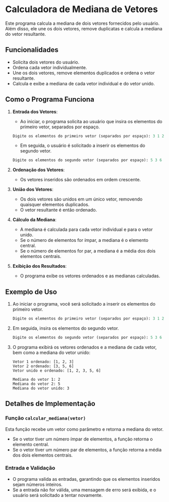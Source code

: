
# Calculadora de Mediana de Vetores

Este programa calcula a mediana de dois vetores fornecidos pelo usuário. Além disso, ele une os dois vetores, remove duplicatas e calcula a mediana do vetor resultante.

## Funcionalidades

- Solicita dois vetores do usuário.
- Ordena cada vetor individualmente.
- Une os dois vetores, remove elementos duplicados e ordena o vetor resultante.
- Calcula e exibe a mediana de cada vetor individual e do vetor unido.

## Como o Programa Funciona

1. **Entrada dos Vetores**:
   - Ao iniciar, o programa solicita ao usuário que insira os elementos do primeiro vetor, separados por espaço.
   ```python
   Digite os elementos do primeiro vetor (separados por espaço): 3 1 2
   ```
   - Em seguida, o usuário é solicitado a inserir os elementos do segundo vetor.
   ```python
   Digite os elementos do segundo vetor (separados por espaço): 5 3 6
   ```

2. **Ordenação dos Vetores**:
   - Os vetores inseridos são ordenados em ordem crescente.

3. **União dos Vetores**:
   - Os dois vetores são unidos em um único vetor, removendo quaisquer elementos duplicados.
   - O vetor resultante é então ordenado.

4. **Cálculo da Mediana**:
   - A mediana é calculada para cada vetor individual e para o vetor unido.
   - Se o número de elementos for ímpar, a mediana é o elemento central.
   - Se o número de elementos for par, a mediana é a média dos dois elementos centrais.

5. **Exibição dos Resultados**:
   - O programa exibe os vetores ordenados e as medianas calculadas.

## Exemplo de Uso

1. Ao iniciar o programa, você será solicitado a inserir os elementos do primeiro vetor.
   ```python
   Digite os elementos do primeiro vetor (separados por espaço): 3 1 2
   ```

2. Em seguida, insira os elementos do segundo vetor.
   ```python
   Digite os elementos do segundo vetor (separados por espaço): 5 3 6
   ```

3. O programa exibirá os vetores ordenados e a mediana de cada vetor, bem como a mediana do vetor unido:
   ```
   Vetor 1 ordenado: [1, 2, 3]
   Vetor 2 ordenado: [3, 5, 6]
   Vetor unido e ordenado: [1, 2, 3, 5, 6]

   Mediana do vetor 1: 2
   Mediana do vetor 2: 5
   Mediana do vetor unido: 3
   ```

## Detalhes de Implementação

### Função `calcular_mediana(vetor)`

Esta função recebe um vetor como parâmetro e retorna a mediana do vetor.

- Se o vetor tiver um número ímpar de elementos, a função retorna o elemento central.
- Se o vetor tiver um número par de elementos, a função retorna a média dos dois elementos centrais.

### Entrada e Validação

- O programa valida as entradas, garantindo que os elementos inseridos sejam números inteiros.
- Se a entrada não for válida, uma mensagem de erro será exibida, e o usuário será solicitado a tentar novamente.